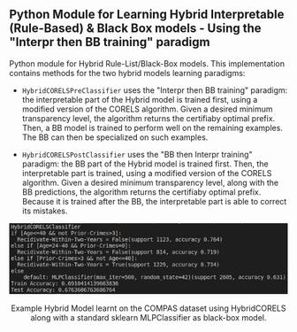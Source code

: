 ## Python Module for Learning Hybrid Interpretable (Rule-Based) & Black Box models - Using the "Interpr then BB training" paradigm

Python module for Hybrid Rule-List/Black-Box models. This implementation contains methods for the two hybrid models learning paradigms:

* `HybridCORELSPreClassifier` uses the "Interpr then BB training" paradigm: the interpretable part of the Hybrid model is trained first, using a modified version of the CORELS algorithm. Given a desired minimum transparency level, the algorithm returns the certifiaby optimal prefix. Then, a BB model is trained to perform well on the remaining examples. The BB can then be specialized on such examples.

*  `HybridCORELSPostClassifier` uses the "BB then Interpr training" paradigm: the BB part of the Hybrid model is trained first. Then, the interpretable part is trained, using a modified version of the CORELS algorithm. Given a desired minimum transparency level, along with the BB predictions, the algorithm returns the certifiaby optimal prefix. Because it is trained after the BB, the interpretable part is able to correct its mistakes.

<p align = "center"><img src = "./example_HybridCORELS_model_MLP_2.png"></p><p align = "center">
Example Hybrid Model learnt on the COMPAS dataset using HybridCORELS along with a standard sklearn MLPClassifier as black-box model.
</p>
